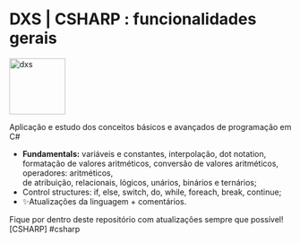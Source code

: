 # DXS | CSHARP : funcionalidades gerais
<img src="https://dataxstudios.com.br/assets/images/logo_DXS_400_190.png" alt="dxs" width="100"/> 

Aplicação e estudo dos conceitos básicos e avançados de programação em C#

- **Fundamentals:** variáveis e constantes, interpolação, dot notation,<br>
 formatação de valores aritméticos, conversão de valores aritméticos, operadores: aritméticos,<br>
  de atribuição, relacionais, lógicos, unários, binários e ternários;
- Control structures: if, else, switch, do, while, foreach, break, continue;
- ✨Atualizações da linguagem + comentários.

Fique por dentro deste repositório com atualizações sempre que possível!<br>[CSHARP] #csharp
